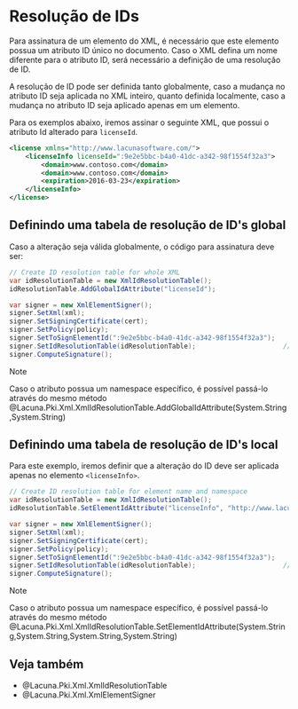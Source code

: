 ﻿# Resolução de IDs

Para assinatura de um elemento do XML, é necessário que este elemento possua um atributo ID único no documento. Caso o
XML defina um nome diferente para o atributo ID, será necessário a definição de uma resolução de ID.

A resolução de ID pode ser definida tanto globalmente, caso a mudança no atributo ID seja aplicada no XML inteiro,
quanto definida localmente, caso a mudança no atributo ID seja aplicado apenas em um elemento.

Para os exemplos abaixo, iremos assinar o seguinte XML, que possui o atributo Id alterado para `licenseId`.

```xml
<license xmlns="http://www.lacunasoftware.com/">
    <licenseInfo licenseId=":9e2e5bbc-b4a0-41dc-a342-98f1554f32a3">
        <domain>www.contoso.com</domain>
        <domain>www.contoso.com</domain>
        <expiration>2016-03-23</expiration>
    </licenseInfo>
</license>
```

## Definindo uma tabela de resolução de ID's global

Caso a alteração seja válida globalmente, o código para assinatura deve ser:

```cs
// Create ID resolution table for whole XML
var idResolutionTable = new XmlIdResolutionTable();
idResolutionTable.AddGlobalIdAttribute("licenseId");

var signer = new XmlElementSigner();
signer.SetXml(xml);
signer.SetSigningCertificate(cert);
signer.SetPolicy(policy);
signer.SetToSignElementId(":9e2e5bbc-b4a0-41dc-a342-98f1554f32a3");
signer.SetIdResolutionTable(idResolutionTable);                      // set ID resolution table
signer.ComputeSignature();
```

> [!NOTE]
> Caso o atributo possua um namespace específico, é possível passá-lo através do mesmo método
> @Lacuna.Pki.Xml.XmlIdResolutionTable.AddGlobalIdAttribute(System.String,System.String)

## Definindo uma tabela de resolução de ID's local

Para este exemplo, iremos definir que a alteração do ID deve ser aplicada apenas no elemento `<licenseInfo>`.

```cs
// Create ID resolution table for element name and namespace
var idResolutionTable = new XmlIdResolutionTable();
idResolutionTable.SetElementIdAttribute("licenseInfo", "http://www.lacunasoftware.com/", "licenseId");

var signer = new XmlElementSigner();
signer.SetXml(xml);
signer.SetSigningCertificate(cert);
signer.SetPolicy(policy);
signer.SetToSignElementId(":9e2e5bbc-b4a0-41dc-a342-98f1554f32a3");
signer.SetIdResolutionTable(idResolutionTable);                      // set ID resolution table
signer.ComputeSignature();
```

> [!NOTE]
> Caso o atributo possua um namespace específico, é possível passá-lo através do mesmo método
> @Lacuna.Pki.Xml.XmlIdResolutionTable.SetElementIdAttribute(System.String,System.String,System.String,System.String)

## Veja também

* @Lacuna.Pki.Xml.XmlIdResolutionTable
* @Lacuna.Pki.Xml.XmlElementSigner
